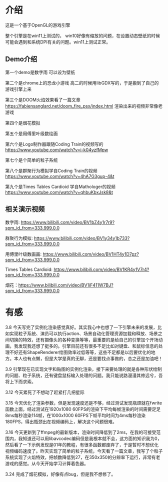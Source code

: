 # 介绍
这是一个基于OpenGL的游戏引擎

整个引擎是在win11上测试的， win10好像有缩放的问题，在设置动态壁纸的时候可能会遇到和系统DPI有关的问题。win11上测试正常。

## Demo介绍
第一个demo是数字雨 可以设为壁纸

第二个是chrome上的恐龙小游戏 高二的时候用libGDX写的，于是搬到了自己的游戏引擎上来

第三个是DOOM火焰效果看了一篇文章 https://fabiensanglard.net/doom_fire_psx/index.html 渲染出来的视频非常像老游戏

第四个是烟花模拟

第五个是用傅里叶级数绘画

第六个是Logo制作器跟随Coding Train的视频写的 https://www.youtube.com/watch?v=i-k04yzfMpw

第七个是个简单的粒子系统

第八个是群聚行为模拟学自Coding Train的视频 https://www.youtube.com/watch?v=4hA7G3gup-4&t

第九个是Times Tables Cardioid 学自Mathologer的视频 https://www.youtube.com/watch?v=qhbuKbxJsk8&t

## 相关演示视频
数字雨: https://www.bilibili.com/video/BV1bZ4y1r7r9?spm_id_from=333.999.0.0

群聚行为模拟: https://www.bilibili.com/video/BV1y34y1b733?spm_id_from=333.999.0.0

用傅里叶级数画画: https://www.bilibili.com/video/BV1HT4y1D7pz?spm_id_from=333.999.0.0

Times Tables Cardioid: https://www.bilibili.com/video/BV1KR4y1V7r4?spm_id_from=333.999.0.0

烟花：https://www.bilibili.com/video/BV1iF411W7BJ?spm_id_from=333.999.0.0

# 有感
3.8 今天写完了实例化渲染感觉真好。其实我心中也想了一下引擎未来的发展，比如实现粒子系统、演员可以执行action、场景自动化管理资源加载和释放、场景之间切换的特效，还有摄像头的各种变换等等，最重要的是给自己的引擎加个开场动画，我发现我还想了挺多的。引擎目前还有很多不足比如对键盘、和鼠标信息的处理不好还有ShapeRenderer绘图效率过低等等，这些不足都是以后要优化的地方。本人也有点懒，但是大学是真的无聊，还是要找点事做的，总之还是加油吧！

3.9 引擎现在已实现文字和贴图的实例化渲染，接下来要处理的就是各种形状绘制的问题、粒子系统，还有键盘鼠标输入处理的问题。我只能说路漫漫其修远兮，吾将上下而求索。

3.12 今天累死了不想动了赶紧打几把星际

3.15 今天优化了渲染参数，但是发现速度还是不够，经过测试发现瓶颈就在fwrite函数上面，经过测试在1920x1080 60FPS的渲染下平均每帧渲染的时间需要足足8ms每秒渲染114帧，在1000x1000 60FPS下帧平均时间为4ms每秒渲染180FPS，得出瓶颈出在视频编码上，解决这个问题很难。

3.16 今天更新到了ffmpeg的最新版本，渲染时间降低到了2ms，在我的可接受范围内，我知道还可以用libavcodec编码但是我根本就不会，这方面的知识我为0，然后看了一下示例发现是01年的教程，有很多函数都废弃了，于是暂时不想优化视频编码速度了。昨天实现了简单的粒子系统，今天看了一篇文章，我写了个粒子系统实现了火焰特效，把帧数降低到27，在350x350的分辨率下运行，非常有老游戏的感觉。从今天开始学习计算着色器。

3.24 完成了烟花模拟，好像有点bug，但是我不想修了。
